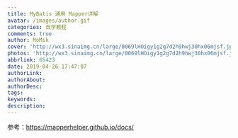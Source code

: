```yaml
---
title: MyBatis 通用 Mapper详解
avatar: /images/author.gif
categories: 自学教程
comments: true
author: MoMik
cover: 'http://wx3.sinaimg.cn/large/0069lHOigy1g2g7d2h9hwj30hx06mjsf.jpg'
photos: 'http://wx3.sinaimg.cn/large/0069lHOigy1g2g7d2h9hwj30hx06mjsf.jpg'
abbrlink: 65423
date: 2019-04-26 17:47:07
authorLink:
authorAbout:
authorDesc:
tags:
keywords:
description:
---
```


参考：https://mapperhelper.github.io/docs/

